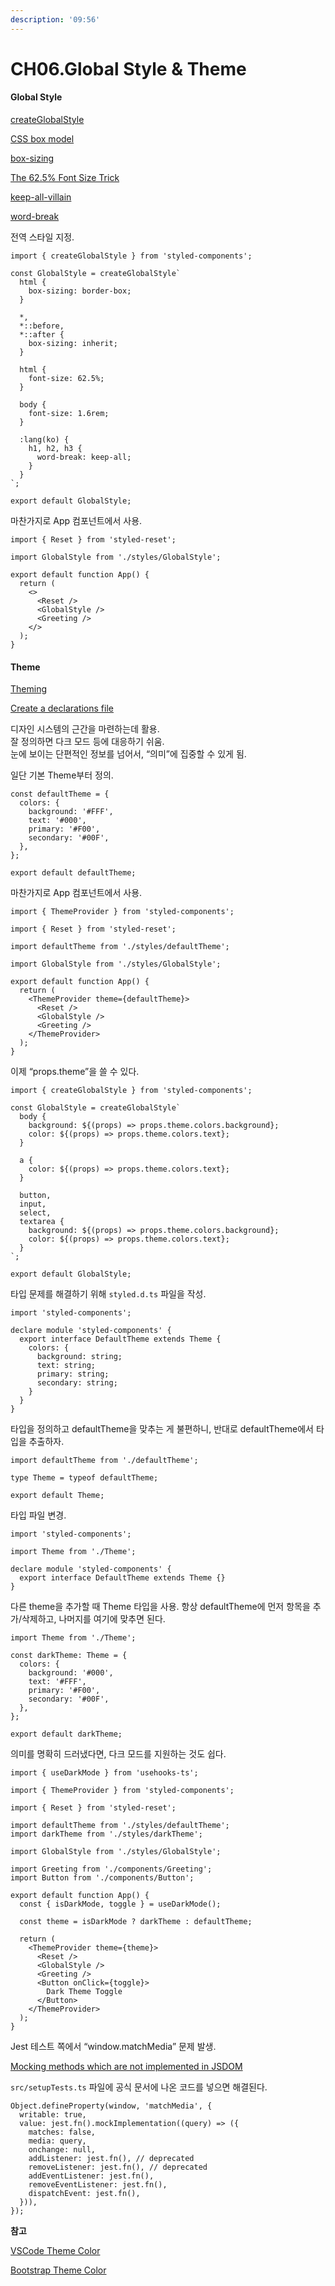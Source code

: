 ```yaml
---
description: '09:56'
---
```


# CH06.Global Style & Theme

#### Global Style

[createGlobalStyle](https://styled-components.com/docs/api#createglobalstyle)

[CSS box model](https://developer.mozilla.org/ko/docs/Learn/CSS/Building_blocks/The_box_model#%EB%8C%80%EC%B2%B4_css_box_model)

[box-sizing](https://developer.mozilla.org/ko/docs/Web/CSS/box-sizing)

[The 62.5% Font Size Trick](https://www.aleksandrhovhannisyan.com/blog/62-5-percent-font-size-trick/)

[keep-all-villain](https://megaptera.notion.site/keep-all-villain-923a4b6f23eb45b99aef4d8bc0865f9c?pvs=4)

[word-break](https://developer.mozilla.org/ko/docs/Web/CSS/word-break)

전역 스타일 지정.

```tsx
import { createGlobalStyle } from 'styled-components';

const GlobalStyle = createGlobalStyle`
  html {
    box-sizing: border-box;
  }

  *,
  *::before,
  *::after {
    box-sizing: inherit;
  }

  html {
    font-size: 62.5%;
  }

  body {
    font-size: 1.6rem;
  }

  :lang(ko) {
    h1, h2, h3 {
      word-break: keep-all;
    }
  }
`;

export default GlobalStyle;
```

마찬가지로 App 컴포넌트에서 사용.

```tsx
import { Reset } from 'styled-reset';

import GlobalStyle from './styles/GlobalStyle';

export default function App() {
  return (
    <>
      <Reset />
      <GlobalStyle />
      <Greeting />
    </>
  );
}
```

#### Theme

[Theming](https://styled-components.com/docs/advanced#theming)

[Create a declarations file](https://styled-components.com/docs/api#create-a-declarations-file)

디자인 시스템의 근간을 마련하는데 활용.\
잘 정의하면 다크 모드 등에 대응하기 쉬움.\
눈에 보이는 단편적인 정보를 넘어서, “의미”에 집중할 수 있게 됨.

일단 기본 Theme부터 정의.

```tsx
const defaultTheme = {
  colors: {
    background: '#FFF',
    text: '#000',
    primary: '#F00',
    secondary: '#00F',
  },
};

export default defaultTheme;
```

마찬가지로 App 컴포넌트에서 사용.

```tsx
import { ThemeProvider } from 'styled-components';

import { Reset } from 'styled-reset';

import defaultTheme from './styles/defaultTheme';

import GlobalStyle from './styles/GlobalStyle';

export default function App() {
  return (
    <ThemeProvider theme={defaultTheme}>
      <Reset />
      <GlobalStyle />
      <Greeting />
    </ThemeProvider>
  );
}
```

이제 “props.theme”을 쓸 수 있다.

```tsx
import { createGlobalStyle } from 'styled-components';

const GlobalStyle = createGlobalStyle`
  body {
    background: ${(props) => props.theme.colors.background};
    color: ${(props) => props.theme.colors.text};
  }

  a {
    color: ${(props) => props.theme.colors.text};
  }

  button,
  input,
  select,
  textarea {
    background: ${(props) => props.theme.colors.background};
    color: ${(props) => props.theme.colors.text};
  }
`;

export default GlobalStyle;
```

타입 문제를 해결하기 위해 `styled.d.ts` 파일을 작성.

```tsx
import 'styled-components';

declare module 'styled-components' {
  export interface DefaultTheme extends Theme {
    colors: {
      background: string;
      text: string;
      primary: string;
      secondary: string;
    }
  }
}
```

타입을 정의하고 defaultTheme을 맞추는 게 불편하니, 반대로 defaultTheme에서 타입을 추출하자.

```tsx
import defaultTheme from './defaultTheme';

type Theme = typeof defaultTheme;

export default Theme;
```

타입 파일 변경.

```tsx
import 'styled-components';

import Theme from './Theme';

declare module 'styled-components' {
  export interface DefaultTheme extends Theme {}
}
```

다른 theme을 추가할 때 Theme 타입을 사용. 항상 defaultTheme에 먼저 항목을 추가/삭제하고, 나머지를 여기에 맞추면 된다.

```tsx
import Theme from './Theme';

const darkTheme: Theme = {
  colors: {
    background: '#000',
    text: '#FFF',
    primary: '#F00',
    secondary: '#00F',
  },
};

export default darkTheme;
```

의미를 명확히 드러냈다면, 다크 모드를 지원하는 것도 쉽다.

```tsx
import { useDarkMode } from 'usehooks-ts';

import { ThemeProvider } from 'styled-components';

import { Reset } from 'styled-reset';

import defaultTheme from './styles/defaultTheme';
import darkTheme from './styles/darkTheme';

import GlobalStyle from './styles/GlobalStyle';

import Greeting from './components/Greeting';
import Button from './components/Button';

export default function App() {
  const { isDarkMode, toggle } = useDarkMode();

  const theme = isDarkMode ? darkTheme : defaultTheme;

  return (
    <ThemeProvider theme={theme}>
      <Reset />
      <GlobalStyle />
      <Greeting />
      <Button onClick={toggle}>
        Dark Theme Toggle
      </Button>
    </ThemeProvider>
  );
}
```

Jest 테스트 쪽에서 “window.matchMedia” 문제 발생.

[Mocking methods which are not implemented in JSDOM](https://jestjs.io/docs/manual-mocks#mocking-methods-which-are-not-implemented-in-jsdom)

`src/setupTests.ts` 파일에 공식 문서에 나온 코드를 넣으면 해결된다.

```tsx
Object.defineProperty(window, 'matchMedia', {
  writable: true,
  value: jest.fn().mockImplementation((query) => ({
    matches: false,
    media: query,
    onchange: null,
    addListener: jest.fn(), // deprecated
    removeListener: jest.fn(), // deprecated
    addEventListener: jest.fn(),
    removeEventListener: jest.fn(),
    dispatchEvent: jest.fn(),
  })),
});
```

**참고**

[VSCode Theme Color](https://code.visualstudio.com/api/references/theme-color)

[Bootstrap Theme Color](https://getbootstrap.com/docs/5.3/customize/color/)
